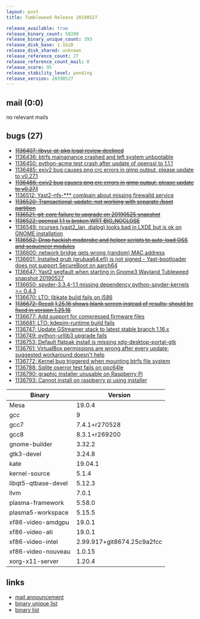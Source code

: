 ```yaml
---
layout: post
title: Tumbleweed Release 20190527

release_available: true
release_binary_count: 58208
release_binary_unique_count: 393
release_disk_base: 1.1GiB
release_disk_shared: unknown
release_reference_count: 27
release_reference_count_mail: 0
release_score: 95
release_stability_level: pending
release_version: 20190527
---
```


## mail (0:0)

no relevant mails

## bugs (27)

<!--more-->

- ~~[1136407: libyui-qt-pkg legal review declined](https://bugzilla.opensuse.org/show_bug.cgi?id=1136407)~~
- [1136436: btrfs mainainance crashed and left system unbootable](https://bugzilla.opensuse.org/show_bug.cgi?id=1136436)
- [1136450: python-acme test crash after update of openssl to 1.1.1](https://bugzilla.opensuse.org/show_bug.cgi?id=1136450)
- [1136485: exiv2 bug causes png crc errors in gimp output, please update to v0.27.1](https://bugzilla.opensuse.org/show_bug.cgi?id=1136485)
- ~~[1136486: exiv2 bug causes png crc errors in gimp output, please update to v0.27.1](https://bugzilla.opensuse.org/show_bug.cgi?id=1136486)~~
- [1136512: Yast2-nfs-*** comlpain about missing firewalld service](https://bugzilla.opensuse.org/show_bug.cgi?id=1136512)
- ~~[1136520: Transactional-update: not working with separate /boot partition](https://bugzilla.opensuse.org/show_bug.cgi?id=1136520)~~
- ~~[1136521: git-core failure to upgrade on 20190525 snapshot](https://bugzilla.opensuse.org/show_bug.cgi?id=1136521)~~
- ~~[1136522: openssl 1.1 is broken WRT BIO_NOCLOSE](https://bugzilla.opensuse.org/show_bug.cgi?id=1136522)~~
- [1136549: ncurses (yast2_lan, dialog) looks bad in LXDE but is ok on GNOME installation](https://bugzilla.opensuse.org/show_bug.cgi?id=1136549)
- ~~[1136562: Drop hackish modprobe and helper scripts to auto-load OSS and sequencer modules](https://bugzilla.opensuse.org/show_bug.cgi?id=1136562)~~
- [1136600: network bridge gets wrong (random) MAC address](https://bugzilla.opensuse.org/show_bug.cgi?id=1136600)
- [1136601: Installed grub (grubaa64.efi) is not signed - Yast-bootloader does not support SecureBoot on aarch64](https://bugzilla.opensuse.org/show_bug.cgi?id=1136601)
- [1136647: Yast2 segfault when starting in Gnome3 Wayland Tubleweed snapshot 20190527](https://bugzilla.opensuse.org/show_bug.cgi?id=1136647)
- [1136650: spyder-3.3.4-1.1 missing dependency python-spyder-kernels >= 0.4.3](https://bugzilla.opensuse.org/show_bug.cgi?id=1136650)
- [1136670: LTO: libkate build fails on i586](https://bugzilla.opensuse.org/show_bug.cgi?id=1136670)
- ~~[1136672: Recoll 1.25.16 shows blank screen instead of results; should be fixed in version 1.25.18](https://bugzilla.opensuse.org/show_bug.cgi?id=1136672)~~
- [1136677: Add support for compressed firmware files](https://bugzilla.opensuse.org/show_bug.cgi?id=1136677)
- [1136681: LTO: kdepim-runtime build fails](https://bugzilla.opensuse.org/show_bug.cgi?id=1136681)
- [1136747: Update GStreamer stack to latest stable branch  1.16.x](https://bugzilla.opensuse.org/show_bug.cgi?id=1136747)
- [1136749: python-urllib3 upgrade fails](https://bugzilla.opensuse.org/show_bug.cgi?id=1136749)
- [1136753: Default flatpak install is missing xdg-desktop-portal-gtk](https://bugzilla.opensuse.org/show_bug.cgi?id=1136753)
- [1136761: VirtualBox permissions are wrong after every update; suggested workaround doesn't help](https://bugzilla.opensuse.org/show_bug.cgi?id=1136761)
- [1136772: Kernel bug triggered when mounting btrfs file system](https://bugzilla.opensuse.org/show_bug.cgi?id=1136772)
- [1136788: Sqlite oserror test fails on ppc64le](https://bugzilla.opensuse.org/show_bug.cgi?id=1136788)
- [1136790: graphic installer unusable on Raspberry Pi](https://bugzilla.opensuse.org/show_bug.cgi?id=1136790)
- [1136793: Cannot install on raspberry pi using installer](https://bugzilla.opensuse.org/show_bug.cgi?id=1136793)

Binary | Version
--- | ---
Mesa | 19.0.4
gcc | 9
gcc7 | 7.4.1+r270528
gcc8 | 8.3.1+r269200
gnome-builder | 3.32.2
gtk3-devel | 3.24.8
kate | 19.04.1
kernel-source | 5.1.4
libqt5-qtbase-devel | 5.12.3
llvm | 7.0.1
plasma-framework | 5.58.0
plasma5-workspace | 5.15.5
xf86-video-amdgpu | 19.0.1
xf86-video-ati | 19.0.1
xf86-video-intel | 2.99.917+git8674.25c9a2fcc
xf86-video-nouveau | 1.0.15
xorg-x11-server | 1.20.4

## links

- [mail announcement](https://lists.opensuse.org/opensuse-factory/2019-05/msg00356.html)
- [binary unique list](http://download.opensuse.org/history/20190527/rpm.unique.list)
- [binary list](http://download.opensuse.org/history/20190527/rpm.list)
